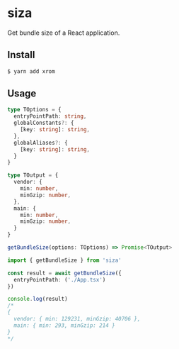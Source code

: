 # siza

Get bundle size of a React application.

## Install

```sh
$ yarn add xrom
```

## Usage

```ts
type TOptions = {
  entryPointPath: string,
  globalConstants?: {
    [key: string]: string,
  },
  globalAliases?: {
    [key: string]: string,
  }
}

type TOutput = {
  vendor: {
    min: number,
    minGzip: number,
  },
  main: {
    min: number,
    minGzip: number,
  }
}

getBundleSize(options: TOptions) => Promise<TOutput>
```

```ts
import { getBundleSize } from 'siza'

const result = await getBundleSize({
  entryPointPath: ('./App.tsx')
})

console.log(result)
/*
{
  vendor: { min: 129231, minGzip: 40706 },
  main: { min: 293, minGzip: 214 }
}
*/
```
